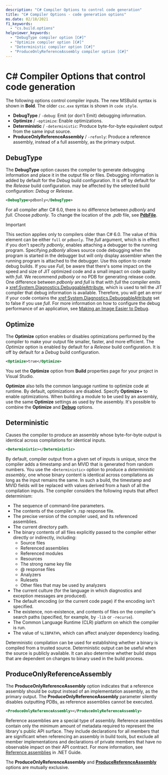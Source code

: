 ```yaml
---
description: "C# Compiler Options to control code generation"
title: "C# Compiler Options - code generation options"
ms.date: 02/18/2021
f1_keywords: 
  - "cs.build.options"
helpviewer_keywords: 
  - "DebugType compiler option [C#]"
  - "Optimize compiler option [C#]"
  - "Deterministic compiler option [C#]"
  - "ProduceOnlyReferenceAssembly compiler option [C#]"
---
```

# C# Compiler Options that control code generation

The following options control compiler inputs. The new MSBuild syntax is shown in **Bold**. The older `csc.exe` syntax is shown in `code style`.

- **DebugType** / `-debug`: Emit (or don't Emit) debugging information.
- **Optimize** / `-optimize`: Enable optimizations.
- **Deterministic** / `-deterministic`: Produce byte-for-byte equivalent output from the same input source.
- **ProduceOnlyReferenceAssembly** / `-refonly`: Produce a reference assembly, instead of a full assembly, as the primary output.

## DebugType

The **DebugType** option causes the compiler to generate debugging information and place it in the output file or files. Debugging information is added by default for the *Debug* build configuration. It is off by default for the *Release* build configuration.
may be affected by the selected build configuration: *Debug* or *Release*.

```xml
<DebugType>pdbonly</DebugType>
```

For all compiler after C# 6.0, there is no difference between *pdbonly* and *full*. Choose *pdbonly*. To change the location of the *.pdb* file, see [**PdbFile**](./advanced.md#pdbfile).

> [!IMPORTANT]
> This section applies only to compilers older than C# 6.0.
> The value of this element can be either `full` or `pdbonly`. The *full* argument, which is in effect if you don't specify *pdbonly*, enables attaching a debugger to the running program. Specifying *pdbonly* allows source code debugging when the program is started in the debugger but will only display assembler when the running program is attached to the debugger. Use this option to create debug builds. If you use *Full*, be aware that there's some impact on the speed and size of JIT optimized code and a small impact on code quality with *full*. We recommend *pdbonly* or no PDB for generating release code. One difference between *pdbonly* and *full* is that with *full* the compiler emits a <xref:System.Diagnostics.DebuggableAttribute>, which is used to tell the JIT compiler that debug information is available. Therefore, you will get an error if your code contains the <xref:System.Diagnostics.DebuggableAttribute> set to false if you use *full*. For more information on how to configure the debug performance of an application, see [Making an Image Easier to Debug](../../../framework/debug-trace-profile/making-an-image-easier-to-debug.md).


## Optimize

The **Optimize** option enables or disables optimizations performed by the compiler to make your output file smaller, faster, and more efficient. The *Optimize* option is enabled by default for a *Release* build configuration. It is off by default for a *Debug* build configuration.

```xml
<Optimize>true</Optimize>
```

You set the **Optimize** option from **Build** properties page for your project in Visual Studio.

**Optimize** also tells the common language runtime to optimize code at runtime. By default, optimizations are disabled. Specify **Optimize+** to enable optimizations. When building a module to be used by an assembly, use the same **Optimize** settings as used by the assembly. It's possible to combine the **Optimize** and [**Debug**](#debugtype) options.

## Deterministic

Causes the compiler to produce an assembly whose byte-for-byte output is identical across compilations for identical inputs.

```xml
<Deterministic></Deterministic>
```

By default, compiler output from a given set of inputs is unique, since the compiler adds a timestamp and an MVID that is generated from random numbers. You use the `<Deterministic>` option to produce a *deterministic assembly*, one whose binary content is identical across compilations as long as the input remains the same. In such a build, the timestamp and MVID fields will be replaced with values derived from a hash of all the compilation inputs. The compiler considers the following inputs that affect determinism:

- The sequence of command-line parameters.
- The contents of the compiler's .rsp response file.
- The precise version of the compiler used, and its referenced assemblies.
- The current directory path.
- The binary contents of all files explicitly passed to the compiler either directly or indirectly, including:
  - Source files
  - Referenced assemblies
  - Referenced modules
  - Resources
  - The strong name key file
  - @ response files
  - Analyzers
  - Rulesets
  - Other files that may be used by analyzers
- The current culture (for the language in which diagnostics and exception messages are produced).
- The default encoding (or the current code page) if the encoding isn't specified.
- The existence, non-existence, and contents of files on the compiler's search paths (specified, for example, by `-lib` or `-recurse`).
- The Common Language Runtime (CLR) platform on which the compiler is run.
- The value of `%LIBPATH%`, which can affect analyzer dependency loading.

Deterministic compilation can be used for establishing whether a binary is compiled from a trusted source. Deterministic output can be useful when the source is publicly available. It can also determine whether build steps that are dependent on changes to binary used in the build process.

## ProduceOnlyReferenceAssembly

The **ProduceOnlyReferenceAssembly** option indicates that a reference assembly should be output instead of an implementation assembly, as the primary output. The **ProduceOnlyReferenceAssembly** parameter silently disables outputting PDBs, as reference assemblies cannot be executed.

```xml
<ProduceOnlyReferenceAssembly></ProduceOnlyReferenceAssembly>
```

Reference assemblies are a special type of assembly. Reference assemblies contain only the minimum amount of metadata required to represent the library's public API surface. They include declarations for all members that are significant when referencing an assembly in build tools, but exclude all member implementations and declarations of private members that have no observable impact on their API contract. For more information, see [Reference assemblies](../../../standard/assembly/reference-assemblies.md) in .NET Guide.

The **ProduceOnlyReferenceAssembly** and [**ProduceReferenceAssembly**](output.md#producereferenceassembly) options are mutually exclusive.
